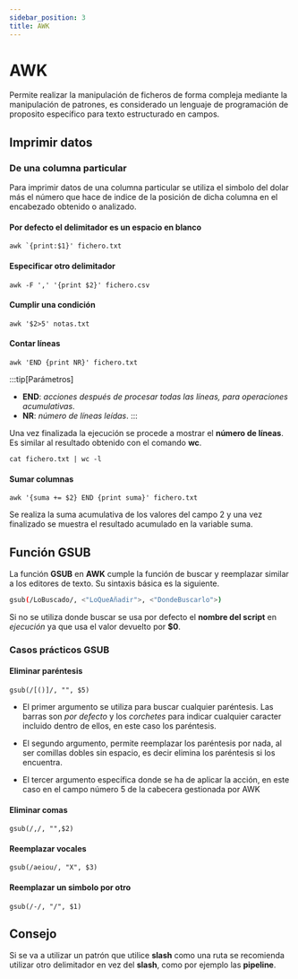 ```yaml
---
sidebar_position: 3
title: AWK
---
```

# AWK
Permite realizar la manipulación de ficheros de forma compleja mediante la manipulación de patrones, es considerado un lenguaje de programación de proposito específico para texto estructurado en campos.

## Imprimir datos
### De una columna particular
Para imprimir datos de una columna particular se utiliza el simbolo del dolar más el número que hace de indice de la posición de dicha columna en el encabezado obtenido o analizado.

#### Por defecto el delimitador es un espacio en blanco
```
awk `{print:$1}' fichero.txt
```
#### Especificar otro delimitador
```
awk -F ',' '{print $2}' fichero.csv
```
#### Cumplir una condición 
```
awk '$2>5' notas.txt
```
#### Contar líneas
```
awk 'END {print NR}' fichero.txt
```
:::tip[Parámetros]
- **END**: *acciones después de procesar todas las líneas, para operaciones acumulativas*.
- **NR**: *número de líneas leídas*.
:::

Una vez finalizada la ejecución se procede a mostrar el **número de líneas**. Es similar al resultado obtenido con el comando **wc**.

```
cat fichero.txt | wc -l
```

#### Sumar columnas
```
awk '{suma += $2} END {print suma}' fichero.txt
```
Se realiza la suma acumulativa de los valores del campo 2 y una vez finalizado se muestra el resultado acumulado en la variable suma.

## Función GSUB
La función **GSUB** en **AWK** cumple la función de buscar y reemplazar similar a los editores de texto.  Su sintaxis básica es la siguiente.

```bash
gsub(/LoBuscado/, <"LoQueAñadir">, <"DondeBuscarlo">)
```
Si no se utiliza donde buscar se usa por defecto el **nombre del script** en *ejecución* ya que usa el valor devuelto por **$0**.

### Casos prácticos GSUB
#### Eliminar paréntesis
```
gsub(/[()]/, "", $5)
```
- El primer argumento se utiliza para buscar cualquier paréntesis. Las barras son *por defecto* y los *corchetes* para indicar cualquier caracter incluido dentro de ellos, en este caso los paréntesis.

- El segundo argumento, permite reemplazar los paréntesis por nada, al ser comillas dobles sin espacio, es decir elimina los paréntesis si los encuentra.

- El tercer argumento específica donde se ha de aplicar la acción, en este caso en el campo número 5 de la cabecera gestionada por AWK

#### Eliminar comas
```
gsub(/,/, "",$2)
```
#### Reemplazar vocales
```
gsub(/aeiou/, "X", $3)
```

#### Reemplazar un simbolo por otro
```
gsub(/-/, "/", $1)
```

## Consejo
Si se va a utilizar un patrón que utilice **slash** como una ruta se recomienda utilizar otro delimitador en vez del **slash**, como por ejemplo las **pipeline**.
